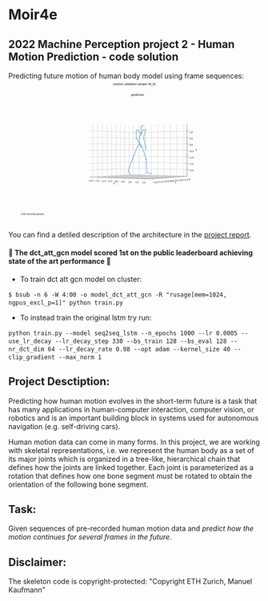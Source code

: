 # Moir4e
## 2022 Machine Perception project 2 - Human Motion Prediction - code solution

Predicting future motion of human body model using frame sequences:
<img src = "random_sample.gif" scale="0.3" title = "Predicting future motion of human body model using frame sequences"/>

You can find a detiled description of the architecture in the [project report](Machine_Perception_Report_Moi4e.pdf). 

 #### :tada: The **dct_att_gcn** model **scored 1st on the public leaderboard** achieving state of the art performance :tada:

- To train dct att gcn model on cluster: 
``` 
$ bsub -n 6 -W 4:00 -o model_dct_att_gcn -R "rusage[mem=1024, ngpus_excl_p=1]" python train.py 
```

- To instead train the original lstm try run:
``` 
python train.py --model seq2seq_lstm --n_epochs 1000 --lr 0.0005 --use_lr_decay --lr_decay_step 330 --bs_train 128 --bs_eval 128 --nr_dct_dim 64 --lr_decay_rate 0.98 --opt adam --kernel_size 40 --clip_gradient --max_norm 1
 ```

## Project Desctiption:
Predicting how human motion evolves in the short-term future is a task that has many applications in human-computer interaction, computer vision, or robotics and is an important building block in systems used for autonomous navigation (e.g. self-driving cars).

Human motion data can come in many forms. In this project, we are working with skeletal representations, i.e. we represent the human body as a set of its major joints which is organized in a tree-like, hierarchical chain that defines how the joints are linked together. Each joint is parameterized as a rotation that defines how one bone segment must be rotated to obtain the orientation of the following bone segment.

## Task:
Given sequences of pre-recorded human motion data and *predict how the motion continues for several frames in the future*.

## Disclaimer:
The skeleton code is copyright-protected: "Copyright ETH Zurich, Manuel Kaufmann"
